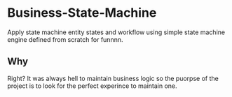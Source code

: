 # Business-State-Machine

Apply state machine entity states and workflow using simple state machine engine defined from scratch for funnnn.

## Why

Right? It was always hell to maintain business logic so the puorpse of the project is to look for the perfect experince to maintain one.
